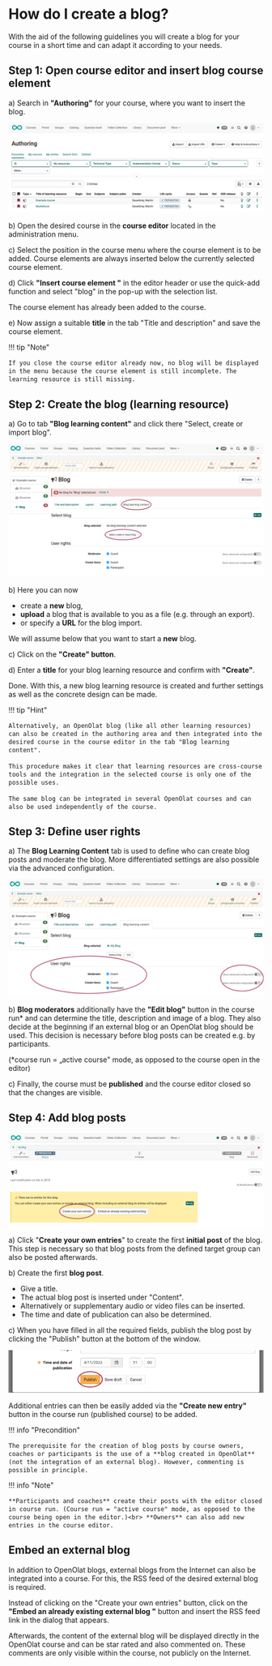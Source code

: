 # How do I create a blog?

With the aid of the following guidelines you will create a blog for your
course in a short time and can adapt it according to your needs.


## Step 1: Open course editor and insert blog course element

a) Search in **"Authoring"** for your course, where you want to insert the blog.
  
![Authoring](assets/blog_authoring.png)  

b) Open the desired course in the **course editor** located in the administration menu.

c) Select the position in the course menu where the course element is to be added. Course elements are always inserted below the currently selected course element.

d) Click **"Insert course element "** in the editor header or use the quick-add function and select "blog" in the pop-up with the selection list.

The course element has already been added to the course.

e) Now assign a suitable **title** in the tab "Title and description" and save the course element.

!!! tip "Note"

    If you close the course editor already now, no blog will be displayed in the menu because the course element is still incomplete. The learning resource is still missing.


## Step 2: Create the blog (learning resource) 

a) Go to tab <b>"Blog learning content"</b> and click there "Select, create or import blog".

![create blog](assets/blog_learning_content.png)  

b) Here you can now 

* create a **new** blog, 
* **upload** a blog that is available to you as a file (e.g. through an export).
* or specify a **URL** for the blog import.

We will assume below that you want to start a **new** blog.
  
c) Click on the **"Create" button**.

d) Enter a **title** for your blog learning resource and confirm with <b>"Create"</b>.

Done. With this, a new blog learning resource is created and further settings as well as the concrete design can be made.

!!! tip "Hint"

    Alternatively, an OpenOlat blog (like all other learning resources) can also be created in the authoring area and then integrated into the desired course in the course editor in the tab "Blog learning content". 
    
    This procedure makes it clear that learning resources are cross-course tools and the integration in the selected course is only one of the possible uses. 
    
    The same blog can be integrated in several OpenOlat courses and can also be used independently of the course.



## Step 3: Define user rights

a) The **Blog Learning Content** tab is used to define who can create blog posts and moderate the blog. More differentiated settings are also possible via the advanced configuration.

![blog course element](assets/blog_course_element.png)  

b) **Blog moderators** additionally have the <b>"Edit blog"</b> button in the course run* and can determine the title, description and image of a blog. They also decide at the beginning if an external blog or an OpenOlat blog should be used. This decision is necessary before blog posts can be created e.g. by participants.

(*course run = „active course" mode, as opposed to the course open in the editor)

c) Finally, the course must be **published** and the course editor closed so that the changes are visible.



## Step 4: Add blog posts 

![blog_einbinden.png](assets/blog_add_first_post.png)  
  
a) Click "**Create your own entries**" to create the first **initial post** of the blog.  This step is necessary so that blog posts from the defined target group can also be posted afterwards.

b) Create the first **blog post**.

* Give a title.
* The actual blog post is inserted under "Content".
* Alternatively or supplementary audio or video files can be inserted.
* The time and date of publication can also be determined.

c) When you have filled in all the required fields, publish the blog post by clicking the "Publish" button at the bottom of the window.

![blog_erstellen.png](assets/blog_publish_post.png)  

Additional entries can then be easily added via the <b>"Create new entry"</b> button in the course run (published course) to be added.

!!! info "Precondition"

    The prerequisite for the creation of blog posts by course owners, coaches or participants is the use of a **blog created in OpenOlat** (not the integration of an external blog). However, commenting is possible in principle. 

!!! info "Note"

    **Participants and coaches** create their posts with the editor closed in course run. (Course run = "active course" mode, as opposed to the course being open in the editor.)<br> **Owners** can also add new entries in the course editor.

## Embed an external blog

In addition to OpenOlat blogs, external blogs from the Internet can also be integrated into a course. For this, the RSS feed of the desired external blog is required.

Instead of clicking on the "Create your own entries" button, click on the **"Embed an already existing external blog "** button and insert the RSS feed link in the dialog that appears.

Afterwards, the content of the external blog will be displayed directly in the OpenOlat course and can be star rated and also commented on. These comments are only visible within the course, not publicly on the Internet.
  